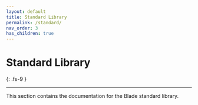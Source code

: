 ```yaml
---
layout: default
title: Standard Library
permalink: /standard/
nav_order: 3
has_children: true
---
```


# Standard Library
{: .fs-9 }

---

This section contains the documentation for the Blade standard library.
